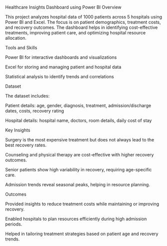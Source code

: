 Healthcare Insights Dashboard using Power BI
Overview

This project analyzes hospital data of 1000 patients across 5 hospitals using Power BI and Excel. The focus is on patient demographics, treatment costs, and recovery outcomes. The dashboard helps in identifying cost-effective treatments, improving patient care, and optimizing hospital resource allocation.

Tools and Skills

Power BI for interactive dashboards and visualizations

Excel for storing and managing patient and hospital data

Statistical analysis to identify trends and correlations

Dataset

The dataset includes:

Patient details: age, gender, diagnosis, treatment, admission/discharge dates, costs, recovery rating

Hospital details: hospital name, doctors, room details, daily cost of stay

Key Insights

Surgery is the most expensive treatment but does not always lead to the best recovery rates.

Counseling and physical therapy are cost-effective with higher recovery outcomes.

Senior patients show high variability in recovery, requiring age-specific care.

Admission trends reveal seasonal peaks, helping in resource planning.

Outcomes

Provided insights to reduce treatment costs while maintaining or improving recovery.

Enabled hospitals to plan resources efficiently during high admission periods.

Helped in tailoring treatment strategies based on patient age and recovery trends.
